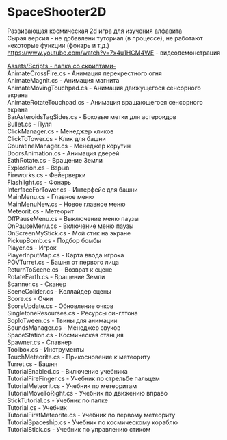 # SpaceShooter2D
Развивающая космическая 2d игра для изучения алфавита  
Сырая версия - не добавлени туториал (в процессе), не работают некоторые функции (фонарь и т.д.)   
https://www.youtube.com/watch?v=7x4u1HCM4WE - видеодемонстрация  


[Assets/Scripts - папка со скриптами-](Assets/Scripts)                                         
AnimateCrossFire.cs - Анимация перекрестного огня                          
AnimateMagnit.cs - Анимация магнита                                        
AnimateMovingTouchpad.cs - Анимация движущегося сенсорного экрана          
AnimateRotateTouchpad.cs - Анимация вращающегося сенсорного экрана         
BarAsteroidsTagSides.cs - Боковые метки для астероидов                     
Bullet.cs - Пуля                                                           
ClickManager.cs - Менеджер кликов                                          
ClickToTower.cs - Клик для башни                                           
CouratineManager.cs - Менеджер корутин                                     
DoorsAnimation.cs - Анимация дверей                                        
EathRotate.cs - Вращение Земли                                             
Explostion.cs - Взрыв                                                      
Fireworks.cs - Фейерверки                                                  
Flashlight.cs - Фонарь                                                     
InterfaceForTower.cs - Интерфейс для башни                                 
MainMenu.cs - Главное меню                                                 
MainMenuNew.cs - Новое главное меню                                        
Meteorit.cs - Метеорит                                                     
OffPauseMenu.cs - Выключение меню паузы                                    
OnPauseMenu.cs - Включение меню паузы                                      
OnScreenMyStick.cs - Мой стик на экране                                    
PickupBomb.cs - Подбор бомбы                                               
Player.cs - Игрок                                                          
PlayerInputMap.cs - Карта ввода игрока                                     
POVTurret.cs - Башня от первого лица                                       
ReturnToScene.cs - Возврат к сцене                                         
RotateEarth.cs - Вращение Земли                                            
Scanner.cs - Сканер                                                        
SceneColider.cs - Коллайдер сцены                                          
Score.cs - Очки                                                            
ScoreUpdate.cs - Обновление очков                                          
SingletoneResourses.cs - Ресурсы синглтона                                 
SoploTween.cs - Твины для анимации                                         
SoundsManager.cs - Менеджер звуков                                         
SpaceStation.cs - Космическая станция                                      
Spawner.cs - Спавнер                                                       
Toolbox.cs - Инструменты                                                   
TouchMeteorite.cs - Прикосновение к метеориту                              
Turret.cs - Башня                                                          
TutorialEnabled.cs - Включение учебника                                    
TutorialFireFinger.cs - Учебник по стрельбе пальцем                        
TutorialMeteorit.cs - Учебник по метеоритам                                
TutorialMoveToRight.cs - Учебник по движению вправо                        
StickTutorial.cs - Учебник по палке                                        
Tutorial.cs - Учебник                                                      
TutorialFirstMeteorite.cs - Учебник по первому метеориту                   
TutorialSpaceship.cs - Учебник по космическому кораблю                     
TutorialStick.cs - Учебник по управлению стиком                            
